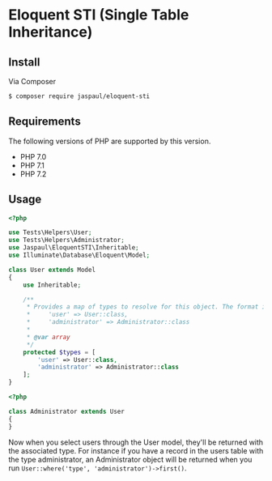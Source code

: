 # Eloquent STI (Single Table Inheritance)

## Install

Via Composer

``` bash
$ composer require jaspaul/eloquent-sti
```

## Requirements

The following versions of PHP are supported by this version.

* PHP 7.0
* PHP 7.1
* PHP 7.2

## Usage

```php
<?php

use Tests\Helpers\User;
use Tests\Helpers\Administrator;
use Jaspaul\EloquentSTI\Inheritable;
use Illuminate\Database\Eloquent\Model;

class User extends Model
{
    use Inheritable;

    /**
     * Provides a map of types to resolve for this object. The format is:
     *     'user' => User::class,
     *     'administrator' => Administrator::class
     *
     * @var array
     */
    protected $types = [
        'user' => User::class,
        'administrator' => Administrator::class
    ];
}
```

```php
<?php

class Administrator extends User
{
}
```

Now when you select users through the User model, they'll be returned with the associated type. For instance if you have a record in the users table with the type administrator, an Administrator object will be returned when you run `User::where('type', 'administrator')->first()`.
